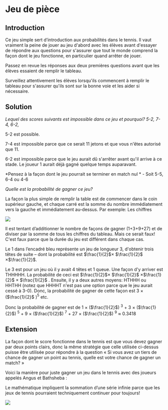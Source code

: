 # Jeu de pièce

## Introduction

Ce jeu simple sert d’introduction aux probabilités dans le tennis. Il vaut vraiment la peine de jouer au jeu d'abord avec les élèves avant d'essayer de répondre aux questions pour s'assurer que tout le monde comprend la façon dont le jeu fonctionne, en particulier quand arrêter de jouer.

Passez en revue les réponses aux deux premières questions avant que les élèves essaient de remplir le tableau.

Surveillez attentivement les élèves lorsqu'ils commencent à remplir le tableau pour s'assurer qu'ils sont sur la bonne voie et les aider si nécessaire.


## Solution

*Lequel des scores suivants est impossible dans ce jeu et pourquoi? 5-2, 7-4, 6-2,*

5-2 est possible.

7-4 est impossible parce que ce serait 11 jetons et que vous n'êtes autorisé que 11.

6-2 est impossible parce que le jeu aurait dû s'arrêter avant qu'il arrive à ce stade. Le joueur 1 aurait déjà gagné quelque temps auparavant.

*Pensez à la façon dont le jeu pourrait se terminer en match nul * - Soit 5-5, 6-4 ou 4-6

*Quelle est la probabilité de gagner ce jeu?*

La façon la plus simple de remplir la table est de commencer dans le coin supérieur gauche, et chaque carré est la somme du nombre immédiatement vers la gauche et immédiatement au-dessus. Par exemple: Les chiffres

![](https://github.com/supportingami/sami-maths-club/blob/master/maths-club-pack/images/coin-game-2.png?raw=true)

Il est tentant d’additionner le nombre de façons de gagner (1+3+9+27) et de diviser par la somme de tous les chiffres du tableau. Mais ce serait faux! C'est faux parce que la durée du jeu est différent dans chaque cas.


Le 1 dans l’encadré bleu représente un jeu de longueur 3, d'obtenir trois têtes de suite – dont la probabilité est $\frac{1}{2}$× $\frac{1}{2}$ ×$\frac{1}{2}$.


Le 3 est pour un jeu où il y avait 4 têtes et 1 queue. Une façon d'y arriver est THHHHH. La probabilité de ceci est $\frac{1}{2}$× $\frac{1}{2}$ ×$\frac{1}{2}$ × $\frac{1}{2}$  . Ensuite, il y a deux autres moyens: HTHHH ou HHTHH (notez que HHHHT n'est pas une option parce que le jeu aurait cessé à 3-0). Donc, la probabilité de gagner de cette façon est 3 × ($\frac{1}{2}$ )$^ 5$ etc.

Donc la probabilité de gagner est de 1 × ($\frac{1}{2}$) $^3$ + 3 × ($\frac{1}{2}$) $^5$ + 9 × ($\frac{1}{2}$) $^7$ + 27 × ($\frac{1}{2}$) $^9$ ≈ 0.3418

## Extension

La façon dont le score fonctionne dans le tennis est que vous devez gagner par deux points clairs, donc la même stratégie que celle utilisée ci-dessus puisse être utilisée pour répondre à la question « Si vous avez un tiers de chance de gagner un point au tennis, quelle est votre chance de gagner un match? »

Voici la manière pour juste gagner un jeu dans le tennis avec des joueurs appelés Angus et Bathsheba :

Le mathématique impliquent la sommation d’une série infinie parce que les jeux de tennis pourraient techniquement continuer pour toujours!

![](https://github.com/supportingami/sami-maths-club/blob/master/maths-club-pack/images/coin-game-3.png?raw=true) 

